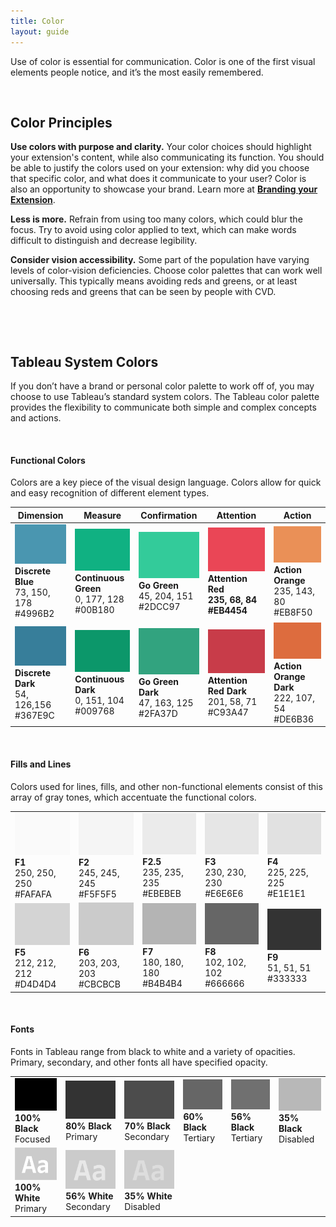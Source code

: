 ```yaml
---
title: Color
layout: guide
---
```


Use of color is essential for communication. Color is one of the first visual elements people notice, and it’s the most easily remembered.


&nbsp;

## Color Principles

**Use colors with purpose and clarity.** Your color choices should highlight your extension's content, while also communicating its function. You should be able to justify the colors used on your extension: why did you choose that specific color, and what does it communicate to your user? Color is also an opportunity to showcase your brand. Learn more at **[Branding your Extension](ux_branding.md)**.

**Less is more.** Refrain from using too many colors, which could blur the focus. Try to avoid using color applied to text, which can make words difficult to distinguish and decrease legibility. 

**Consider vision accessibility.** Some part of the population have varying levels of color-vision deficiencies. Choose color palettes that can work well universally. This typically means avoiding reds and greens, or at least choosing reds and greens that can be seen by people with CVD.

&nbsp;

&nbsp;

## Tableau System Colors

If you don’t have a brand or personal color palette to work off of, you may choose to use Tableau’s standard system colors. The Tableau color palette provides the flexibility to communicate both simple and complex concepts and actions. 

&nbsp;

#### Functional Colors

Colors are a key piece of the visual design language. Colors allow for quick and easy recognition of different element types.

| Dimension  |  Measure | Confirmation | Attention |  Action |
|---|---|---|---|---|
| ![Discrete Blue](./imgs/6-discrete_blue.png)<br/>**Discrete Blue**<br/>73, 150, 178<br/>#4996B2 | ![Continuous Green](./imgs/6-continuous_green.png)<br/>**Continuous Green**<br/>0, 177, 128<br/>#00B180 | ![Go Green](./imgs/6-go_green.png)<br/>**Go Green**<br/>45, 204, 151<br/>#2DCC97 | ![Attention Red](./imgs/6-attention_red.png)<b/>**Attention Red**<br/>235, 68, 84<br/>#EB4454 | ![Action Orange](./imgs/6-action_orange.png)<br/>**Action Orange**<br/>235, 143, 80<br/>#EB8F50 | 
| ![Discrete Dark](./imgs/6-discrete_dark.png)<br/>**Discrete Dark**<br/>54, 126,156<br/>#367E9C | ![Continuous Dark](./imgs/6-continuous_dark.png)<br/>**Continuous Dark**<br/>0, 151, 104<br/>#009768 | ![Go Green Dark](./imgs/6-go_green_dark.png)<br/>**Go Green Dark**<br/>47, 163, 125<br/>#2FA37D | ![Attention Red Dark](./imgs/6-attention_red_dark.png)<br/>**Attention Red Dark**<br/>201, 58, 71<br/>#C93A47 | ![Action Orange Dark](./imgs/6-action_orange_dark.png)<br/>**Action Orange Dark**<br/>222, 107, 54<br/>#DE6B36 |

&nbsp;

#### Fills and Lines

Colors used for lines, fills, and other non-functional elements consist of this array of gray tones, which accentuate the functional colors.

|   |   |   |   |   |
|---|---|---|---|---|
| ![F1](./imgs/6-F1.png)<br/>**F1**<br/>250, 250, 250<br/>#FAFAFA | ![F2](./imgs/6-F2.png)<br/>**F2**<br/>245, 245, 245<br/>#F5F5F5 | ![F2.5](./imgs/6-F2.5.png)<br/>**F2.5**<br/>235, 235, 235<br/>#EBEBEB | ![F3](./imgs/6-F3.png)<br/>**F3**<br/>230, 230, 230<br/>#E6E6E6 | ![F4](./imgs/6-F4.png)<br/>**F4**<br/>225, 225, 225<br/>#E1E1E1 |
| ![F5](./imgs/6-F5.png)<br/>**F5**<br/>212, 212, 212<br/>#D4D4D4 | ![F6](./imgs/6-F6.png)<br/>**F6**<br/>203, 203, 203<br/>#CBCBCB | ![F7](./imgs/6-F7.png)<br/>**F7**<br/>180, 180, 180<br/>#B4B4B4 | ![F8](./imgs/6-F8.png)<br/>**F8**<br/>102, 102, 102<br/>#666666 | ![F9](./imgs/6-F9.png)<br/>**F9**<br/>51, 51, 51<br/>#333333 |

&nbsp;

#### Fonts

Fonts in Tableau range from black to white and a variety of opacities. Primary, secondary, and other fonts all have specified opacity.

|   |   |   |   |   |   |
|---|---|---|---|---|---|
| ![100% Black](./imgs/6-100_black.png)<br/>**100% Black**<br/>Focused | ![80% Black](./imgs/6-80_black.png)<br/>**80% Black**<br/>Primary | ![70% Black](./imgs/6-70_black.png)<br/>**70% Black**<br/>Secondary | ![60% Black](./imgs/6-60_black.png)<br/>**60% Black**<br/>Tertiary | ![56% Black](./imgs/6-56_black.png)<br/>**56% Black**<br/>Tertiary | ![35% Black](./imgs/6-35_black.png)<br/>**35% Black**<br/>Disabled
| ![100% White](./imgs/6-100_white.png)<br/>**100% White**<br/>Primary | ![56% White](./imgs/6-56_white.png)<br/>**56% White**<br/>Secondary | ![35% White](./imgs/6-35_white.png)<br/>**35% White**<br/>Disabled
